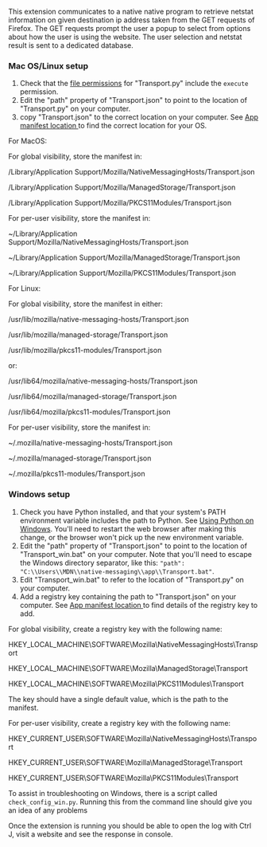 This extension communicates to a native native program to retrieve netstat information on given destination ip address taken from the GET requests of Firefox.
The GET requests prompt the user a popup to select from options about how the user is using the website. 
The user selection and netstat result is sent to a dedicated database.

### Mac OS/Linux setup ###

1. Check that the [file permissions](https://en.wikipedia.org/wiki/File_system_permissions) for "Transport.py" include the `execute` permission.
2. Edit the "path" property of "Transport.json" to point to the location of "Transport.py" on your computer.
3. copy "Transport.json" to the correct location on your computer. See [App manifest location ](https://developer.mozilla.org/en-US/Add-ons/WebExtensions/Native_manifests#Manifest_location) to find the correct location for your OS.

For MacOS:

For global visibility, store the manifest in:

/Library/Application Support/Mozilla/NativeMessagingHosts/Transport.json

/Library/Application Support/Mozilla/ManagedStorage/Transport.json

/Library/Application Support/Mozilla/PKCS11Modules/Transport.json

For per-user visibility, store the manifest in:

~/Library/Application Support/Mozilla/NativeMessagingHosts/Transport.json

~/Library/Application Support/Mozilla/ManagedStorage/Transport.json

~/Library/Application Support/Mozilla/PKCS11Modules/Transport.json


For Linux:

For global visibility, store the manifest in either:

/usr/lib/mozilla/native-messaging-hosts/Transport.json

/usr/lib/mozilla/managed-storage/Transport.json

/usr/lib/mozilla/pkcs11-modules/Transport.json

or:

/usr/lib64/mozilla/native-messaging-hosts/Transport.json

/usr/lib64/mozilla/managed-storage/Transport.json

/usr/lib64/mozilla/pkcs11-modules/Transport.json

For per-user visibility, store the manifest in:

~/.mozilla/native-messaging-hosts/Transport.json

~/.mozilla/managed-storage/Transport.json

~/.mozilla/pkcs11-modules/Transport.json

### Windows setup ###

1. Check you have Python installed, and that your system's PATH environment variable includes the path to Python.  See [Using Python on Windows](https://docs.python.org/2/using/windows.html). You'll need to restart the web browser after making this change, or the browser won't pick up the new environment variable.
2. Edit the "path" property of "Transport.json" to point to the location of "Transport_win.bat" on your computer. Note that you'll need to escape the Windows directory separator, like this: `"path": "C:\\Users\\MDN\\native-messaging\\app\\Transport.bat"`.
3. Edit "Transport_win.bat" to refer to the location of "Transport.py" on your computer.
4. Add a registry key containing the path to "Transport.json" on your computer. See [App manifest location ](https://developer.mozilla.org/en-US/Add-ons/WebExtensions/Native_manifests#Manifest_location) to find details of the registry key to add.

For global visibility, create a registry key with the following name:

HKEY_LOCAL_MACHINE\SOFTWARE\Mozilla\NativeMessagingHosts\Transport

HKEY_LOCAL_MACHINE\SOFTWARE\Mozilla\ManagedStorage\Transport

HKEY_LOCAL_MACHINE\SOFTWARE\Mozilla\PKCS11Modules\Transport

The key should have a single default value, which is the path to the manifest.

For per-user visibility, create a registry key with the following name:

HKEY_CURRENT_USER\SOFTWARE\Mozilla\NativeMessagingHosts\Transport

HKEY_CURRENT_USER\SOFTWARE\Mozilla\ManagedStorage\Transport

HKEY_CURRENT_USER\SOFTWARE\Mozilla\PKCS11Modules\Transport

To assist in troubleshooting on Windows, there is a script called `check_config_win.py`. Running this from the command line should give you an idea of any problems

Once the extension is running you should be able to open the log with Ctrl J, visit a website and see the response in console. 
